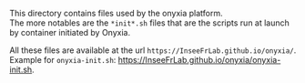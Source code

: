 This directory contains files used by the onyxia platform.  
The more notables are the `*init*.sh` files that 
are the scripts run at launch by container initiated by Onyxia.  

All these files are available at the url `https://InseeFrLab.github.io/onyxia/`.  
Example for `onyxia-init.sh`: https://InseeFrLab.github.io/onyxia/onyxia-init.sh.